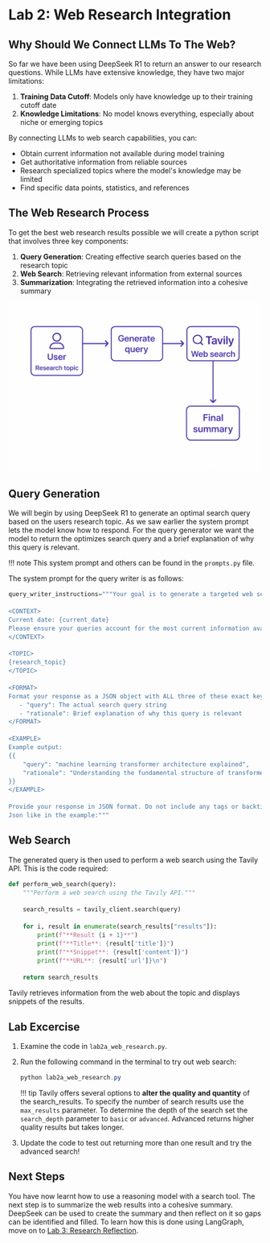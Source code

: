 # **Lab 2: Web Research Integration**

## **Why Should We Connect LLMs To The Web?**

So far we have been using DeepSeek R1 to return an answer to our research questions.
While LLMs have extensive knowledge, they have two major limitations:

1. **Training Data Cutoff**: Models only have knowledge up to their training cutoff date
2. **Knowledge Limitations**: No model knows everything, especially about niche or emerging topics

By connecting LLMs to web search capabilities, you can:

- Obtain current information not available during model training
- Get authoritative information from reliable sources
- Research specialized topics where the model's knowledge may be limited
- Find specific data points, statistics, and references

## **The Web Research Process**

To get the best web research results possible we will create a python script that involves three key components:

1. **Query Generation**: Creating effective search queries based on the research topic
2. **Web Search**: Retrieving relevant information from external sources
3. **Summarization**: Integrating the retrieved information into a cohesive summary

![Web Research Process](media/websearch-overview.png)

## **Query Generation**

We will begin by using DeepSeek R1 to generate an optimal search query based on the users research topic. 
As we saw earlier the system prompt lets the model know how to respond. For the query generator we want the model to return 
the optimizes search query and a brief explanation of why this query is relevant. 

!!! note
    This system prompt and others can be found in the `prompts.py` file. 

The system prompt for the query writer is as follows:

```python 
query_writer_instructions="""Your goal is to generate a targeted web search query.

<CONTEXT>
Current date: {current_date}
Please ensure your queries account for the most current information available as of this date.
</CONTEXT>

<TOPIC>
{research_topic}
</TOPIC>

<FORMAT>
Format your response as a JSON object with ALL three of these exact keys:
   - "query": The actual search query string
   - "rationale": Brief explanation of why this query is relevant
</FORMAT>

<EXAMPLE>
Example output:
{{
    "query": "machine learning transformer architecture explained",
    "rationale": "Understanding the fundamental structure of transformer models"
}}
</EXAMPLE>

Provide your response in JSON format. Do not include any tags or backticks. Only return
Json like in the example:"""
```

## **Web Search**

The generated query is then used to perform a web search using the Tavily API. 
This is the code required:

```python
def perform_web_search(query):
    """Perform a web search using the Tavily API."""

    search_results = tavily_client.search(query)
    
    for i, result in enumerate(search_results["results"]):
        print(f"**Result {i + 1}**")
        print(f"**Title**: {result['title']}")
        print(f"**Snippet**: {result['content']}")
        print(f"**URL**: {result['url']}\n")

    return search_results
```

Tavily retrieves information from the web about the topic and displays snippets of the results.

## **Lab Excercise**

1. Examine the code in `lab2a_web_research.py`.

2. Run the following command in the terminal to try out web search:

    ```powershell
    python lab2a_web_research.py
    ```

    !!! tip
        Tavily offers several options to **alter the quality and quantity** of the search_results. 
        To specify the number of search results use the `max_results` parameter. 
        To determine the depth of the search set the `search_depth` parameter to `basic` or `advanced`. 
        Advanced returns higher quality results but takes longer. 
    
3. Update the code to test out returning more than one result and try the advanced search!

## **Next Steps**

You have now learnt how to use a reasoning model with a search tool. The next step is to summarize the web results into a cohesive summary. 
DeepSeek can be used to create the summary and then reflect on it so gaps can be identified and filled. To learn how this is done using LangGraph, move on to [Lab 3: Research Reflection](lab-3-reflection.md).
